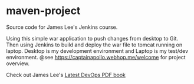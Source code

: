 # maven-project

Source code for James Lee's Jenkins course.

Using this simple war application to push changes from desktop to Git. Then
using Jenkins to build and deploy the war file to tomcat running on laptop. Desktop is my development
environment and Laptop is my test/dev environment. @see https://captainapollo.webhop.me/welcome for project overview.

Check out James Lee's [Latest DevOps PDF book](https://www.level-up.one/devops-pdf-book)
